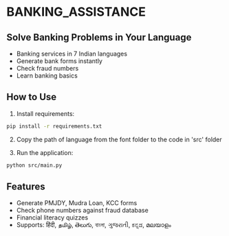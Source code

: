 # BANKING_ASSISTANCE
## Solve Banking Problems in Your Language
- Banking services in 7 Indian languages
- Generate bank forms instantly
- Check fraud numbers
- Learn banking basics

## How to Use
1. Install requirements:
```bash
pip install -r requirements.txt
```
2. Copy the path of language from the font folder to the code in 'src' folder 


3. Run the application:
```bash
python src/main.py
```

## Features
- Generate PMJDY, Mudra Loan, KCC forms
- Check phone numbers against fraud database
- Financial literacy quizzes
- Supports: हिंदी, தமிழ், తెలుగు, বাংলা, ગુજરાતી, ಕನ್ನಡ, മലയാളം
